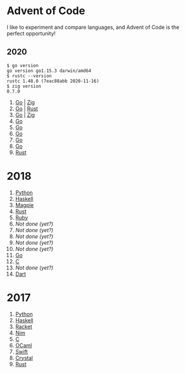 # Advent of Code

I like to experiment and compare languages, and Advent of Code is the perfect opportunity!

## 2020

```
$ go version
go version go1.15.3 darwin/amd64
$ rustc --version
rustc 1.48.0 (7eac88abb 2020-11-16)
$ zig version
0.7.0
```

1. [Go](https://github.com/tcard/advent/tree/main/2020/1/go) | [Zig](https://github.com/tcard/advent/tree/main/2020/1/zig)
2. [Go](https://github.com/tcard/advent/tree/main/2020/2/go) | [Rust](https://github.com/tcard/advent/tree/main/2020/2/rust)
3. [Go](https://github.com/tcard/advent/tree/main/2020/3/go) | [Zig](https://github.com/tcard/advent/tree/main/2020/3/zig)
4. [Go](https://github.com/tcard/advent/tree/main/2020/4/go)
5. [Go](https://github.com/tcard/advent/tree/main/2020/5/go)
6. [Go](https://github.com/tcard/advent/tree/main/2020/6/go)
7. [Go](https://github.com/tcard/advent/tree/main/2020/7/go)
8. [Go](https://github.com/tcard/advent/tree/main/2020/8/go)
9. [Rust](https://github.com/tcard/advent/tree/main/2020/9/rust)

# 2018

1. [Python](https://github.com/tcard/advent/tree/main/2018/1)
2. [Haskell](https://github.com/tcard/advent/tree/main/2018/2)
3. [Magpie](https://github.com/tcard/advent/tree/main/2018/3)
4. [Rust](https://github.com/tcard/advent/tree/main/2018/4)
5. [Ruby](https://github.com/tcard/advent/tree/main/2018/5)
6. _Not done (yet?)_
7. _Not done (yet?)_
8. _Not done (yet?)_
9. _Not done (yet?)_
10. _Not done (yet?)_
11. [Go](https://github.com/tcard/advent/tree/main/2018/11)
12. [C](https://github.com/tcard/advent/tree/main/2018/12)
13. _Not done (yet?)_
14. [Dart](https://github.com/tcard/advent/tree/main/2018/14)

# 2017

1. [Python](https://github.com/tcard/advent/tree/main/2017/1)
2. [Haskell](https://github.com/tcard/advent/tree/main/2017/2)
3. [Racket](https://github.com/tcard/advent/tree/main/2017/3)
4. [Nim](https://github.com/tcard/advent/tree/main/2017/4)
5. [C](https://github.com/tcard/advent/tree/main/2017/5)
6. [OCaml](https://github.com/tcard/advent/tree/main/2017/6)
7. [Swift](https://github.com/tcard/advent/tree/main/2017/7)
8. [Crystal](https://github.com/tcard/advent/tree/main/2017/8)
9. [Rust](https://github.com/tcard/advent/tree/main/2017/9)
